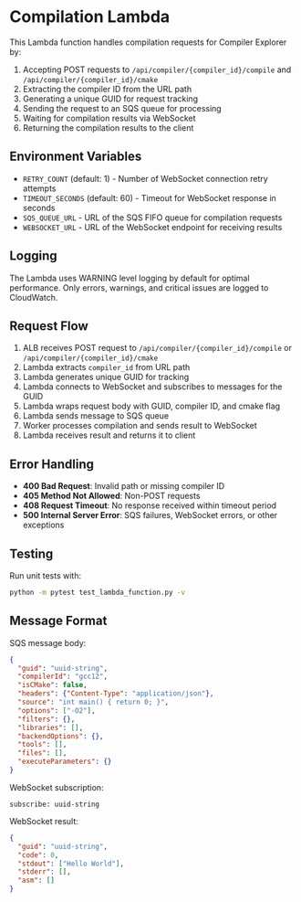 # Compilation Lambda

This Lambda function handles compilation requests for Compiler Explorer by:

1. Accepting POST requests to `/api/compiler/{compiler_id}/compile` and `/api/compiler/{compiler_id}/cmake`
2. Extracting the compiler ID from the URL path
3. Generating a unique GUID for request tracking
4. Sending the request to an SQS queue for processing
5. Waiting for compilation results via WebSocket
6. Returning the compilation results to the client

## Environment Variables

- `RETRY_COUNT` (default: 1) - Number of WebSocket connection retry attempts
- `TIMEOUT_SECONDS` (default: 60) - Timeout for WebSocket response in seconds
- `SQS_QUEUE_URL` - URL of the SQS FIFO queue for compilation requests
- `WEBSOCKET_URL` - URL of the WebSocket endpoint for receiving results

## Logging

The Lambda uses WARNING level logging by default for optimal performance. Only errors, warnings, and critical issues are logged to CloudWatch.

## Request Flow

1. ALB receives POST request to `/api/compiler/{compiler_id}/compile` or `/api/compiler/{compiler_id}/cmake`
2. Lambda extracts `compiler_id` from URL path
3. Lambda generates unique GUID for tracking
4. Lambda connects to WebSocket and subscribes to messages for the GUID
5. Lambda wraps request body with GUID, compiler ID, and cmake flag
6. Lambda sends message to SQS queue
7. Worker processes compilation and sends result to WebSocket
8. Lambda receives result and returns it to client

## Error Handling

- **400 Bad Request**: Invalid path or missing compiler ID
- **405 Method Not Allowed**: Non-POST requests
- **408 Request Timeout**: No response received within timeout period
- **500 Internal Server Error**: SQS failures, WebSocket errors, or other exceptions

## Testing

Run unit tests with:

```bash
python -m pytest test_lambda_function.py -v
```

## Message Format

SQS message body:
```json
{
  "guid": "uuid-string",
  "compilerId": "gcc12",
  "isCMake": false,
  "headers": {"Content-Type": "application/json"},
  "source": "int main() { return 0; }",
  "options": ["-O2"],
  "filters": {},
  "libraries": [],
  "backendOptions": {},
  "tools": [],
  "files": [],
  "executeParameters": {}
}
```

WebSocket subscription:
```
subscribe: uuid-string
```

WebSocket result:
```json
{
  "guid": "uuid-string",
  "code": 0,
  "stdout": ["Hello World"],
  "stderr": [],
  "asm": []
}
```
